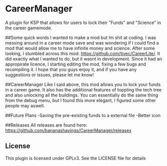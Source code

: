 # CareerManager
A plugin for KSP that allows for users to lock their "Funds" and "Science" in the career gamemode.

##Some quick words
I wanted to make a mod but Im shit at coding. I was messing around in a career mode save and was wondering if I could find a mod that would allow me to have infinite money and science. After some looking, I stumbled across this mod: https://github.com/tivec/CareerLite/. It did exactly what I wanted to do, but it wasnt in development. Since it had an appropirate licence, I starting editing the mod, fixing a few bugs and recompiling it. I hope that you guys enjoy it, and if you have any suggestions or issues, please let me know!

##CareerManager
Like I said above, this mod allows you to lock your funds in a career game. It also has the additional features of toppling the tech tree and also unlocking all the buildings.
You can essentially do the same thing from the debug menu, but I found this more elegant, I figured some other people may aswell.

##Future Plans
-Saving the pre-existing funds to a external file
-Better icon

##Releases
All releases are found here:
https://github.com/bananashavings/CareerManager/releases

## License
This plugin is licensed under GPLv3. See the LICENSE file for details
